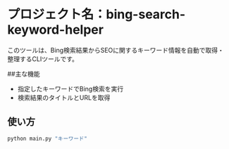 # プロジェクト名：bing-search-keyword-helper

このツールは、Bing検索結果からSEOに関するキーワード情報を自動で取得・整理するCLIツールです。

##主な機能

- 指定したキーワードでBing検索を実行
- 検索結果のタイトルとURLを取得

## 使い方

```bash
python main.py "キーワード"
